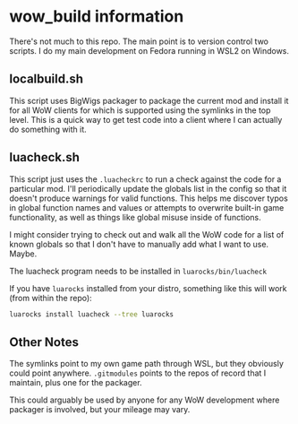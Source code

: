 # wow_build information

There's not much to this repo.  The main point is to version control two
scripts.  I do my main development on Fedora running in WSL2 on Windows.

## localbuild.sh

This script uses BigWigs packager to package the current mod and install it
for all WoW clients for which is supported using the symlinks in the top level.
This is a quick way to get test code into a client where I can actually do
something with it.

## luacheck.sh

This script just uses the `.luacheckrc` to run a check against the code for a
particular mod. I'll periodically update the globals list in the config so
that it doesn't produce warnings for valid functions. This helps me
discover typos in global function names and values or attempts to overwrite
built-in game functionality, as well as things like global misuse inside of
functions.

I might consider trying to check out and walk all the WoW code for a list of
known globals so that I don't have to manually add what I want to use. Maybe.

The luacheck program needs to be installed in `luarocks/bin/luacheck`

If you have `luarocks` installed from your distro, something like this will
work (from within the repo):

```bash
luarocks install luacheck --tree luarocks
```

## Other Notes

The symlinks point to my own game path through WSL, but they obviously could
point anywhere. `.gitmodules` points to the repos of record that I maintain,
plus one for the packager.

This could arguably be used by anyone for any WoW development where packager
is involved, but your mileage may vary.
